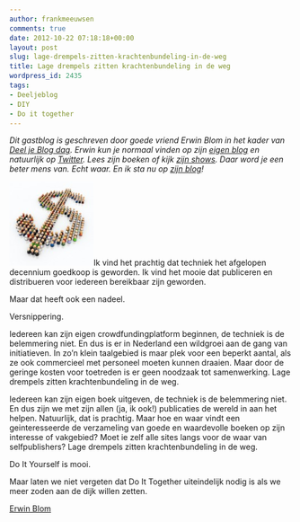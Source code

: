```yaml
---
author: frankmeeuwsen
comments: true
date: 2012-10-22 07:18:18+00:00
layout: post
slug: lage-drempels-zitten-krachtenbundeling-in-de-weg
title: Lage drempels zitten krachtenbundeling in de weg
wordpress_id: 2435
tags:
- Deeljeblog
- DIY
- Do it together
---
```


_Dit gastblog is geschreven door goede vriend Erwin Blom in het kader van [Deel je Blog dag](http://www.marketingfacts.nl/berichten/22-oktober-deel-je-blog-dag). Erwin kun je normaal vinden op zijn [eigen blog](http://www.erwinblom.nl) en natuurlijk op [Twitter](https://twitter.com/erwblo). Lees zijn boeken of kijk [zijn shows](http://fastmovingtargets.nl/). Daar word je een beter mens van. Echt waar. En ik sta nu op [zijn blog](http://www.erwinblom.nl/blog/2012/10/22/waarom-iedereen-een-curator-kan-worden-maar-niet-iedereen-da.html)!_

![](../images/uploadimages/shutterstock_32726668-150x150.jpeg)Ik vind het prachtig dat techniek het afgelopen decennium goedkoop is geworden. Ik vind het mooie dat publiceren en distribueren voor iedereen bereikbaar zijn geworden.

Maar dat heeft ook een nadeel.

Versnippering.

Iedereen kan zijn eigen crowdfundingplatform beginnen, de techniek is de belemmering niet. En dus is er in Nederland een wildgroei aan de gang van initiatieven. In zo’n klein taalgebied is maar plek voor een beperkt aantal, als ze ook commercieel met personeel moeten kunnen draaien. Maar door de geringe kosten voor toetreden is er geen noodzaak tot samenwerking. Lage drempels zitten krachtenbundeling in de weg.

Iedereen kan zijn eigen boek uitgeven, de techniek is de belemmering niet. En dus zijn we met zijn allen (ja, ik ook!) publicaties de wereld in aan het helpen. Natuurlijk, dat is prachtig. Maar hoe en waar vindt een geinteresseerde de verzameling van goede en waardevolle boeken op zijn interesse of vakgebied? Moet ie zelf alle sites langs voor de waar van selfpublishers? Lage drempels zitten krachtenbundeling in de weg.

Do It Yourself is mooi.

Maar laten we niet vergeten dat Do It Together uiteindelijk nodig is als we meer zoden aan de dijk willen zetten.

[Erwin Blom](http://www.erwinblom.nl/)
